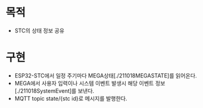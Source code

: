 # 목적
- STC의 상태 정보 공유

# 구현
- ESP32-STC에서 일정 주기마다 MEGA상태[./211018MEGASTATE]를 읽어온다.
- MEGA에서 사용자 입력이나 시스템 이벤트 발생시 해당 이벤트 정보[./211018SystemEvent]를 보낸다.
- MQTT topic state/{stc id}로 메시지를 발행한다.
